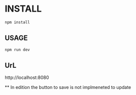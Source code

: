 # INSTALL

```bash
npm install
```

## USAGE

```bash
npm run dev
```
## UrL

http://localhost:8080

** In edition the button to save is not implmeneted to update
